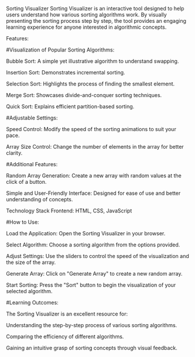 Sorting Visualizer
Sorting Visualizer is an interactive tool designed to help users understand how various sorting algorithms work. By visually presenting the sorting process step by step, the tool provides an engaging learning experience for anyone interested in algorithmic concepts.

Features:

 #Visualization of Popular Sorting Algorithms:

Bubble Sort: A simple yet illustrative algorithm to understand swapping.

Insertion Sort: Demonstrates incremental sorting.

Selection Sort: Highlights the process of finding the smallest element.

Merge Sort: Showcases divide-and-conquer sorting techniques.

Quick Sort: Explains efficient partition-based sorting.

#Adjustable Settings:

Speed Control: Modify the speed of the sorting animations to suit your pace.

Array Size Control: Change the number of elements in the array for better clarity.

 #Additional Features:

Random Array Generation: Create a new array with random values at the click of a button.

Simple and User-Friendly Interface: Designed for ease of use and better understanding of concepts.

Technology Stack
Frontend: HTML, CSS, JavaScript

#How to Use:

Load the Application: Open the Sorting Visualizer in your browser.

Select Algorithm: Choose a sorting algorithm from the options provided.

Adjust Settings: Use the sliders to control the speed of the visualization and the size of the array.

Generate Array: Click on "Generate Array" to create a new random array.

Start Sorting: Press the "Sort" button to begin the visualization of your selected algorithm.

#Learning Outcomes:

The Sorting Visualizer is an excellent resource for:

Understanding the step-by-step process of various sorting algorithms.

Comparing the efficiency of different algorithms.

Gaining an intuitive grasp of sorting concepts through visual feedback.
